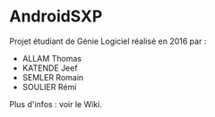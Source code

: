 # AndroidSXP
Projet étudiant de Génie Logiciel réalisé en 2016 par :   
* ALLAM Thomas
* KATENDE Jeef
* SEMLER Romain
* SOULIER Rémi   

Plus d'infos : voir le Wiki.
